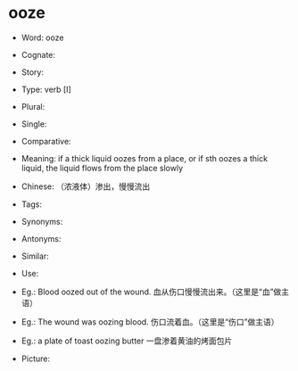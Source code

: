 # ooze

- Word: ooze
- Cognate: 
- Story: 

- Type: verb [I]
- Plural: 
- Single: 
- Comparative: 
- Meaning: if a thick liquid oozes from a place, or if sth oozes a thick liquid, the liquid flows from the place slowly
- Chinese: （浓液体）渗出，慢慢流出
- Tags: 
- Synonyms: 
- Antonyms: 
- Similar: 
- Use: 
- Eg.: Blood oozed out of the wound. 血从伤口慢慢流出来。（这里是“血”做主语）
- Eg.: The wound was oozing blood. 伤口流着血。（这里是“伤口”做主语）
- Eg.: a plate of toast oozing butter 一盘渗着黄油的烤面包片
- Picture: 


